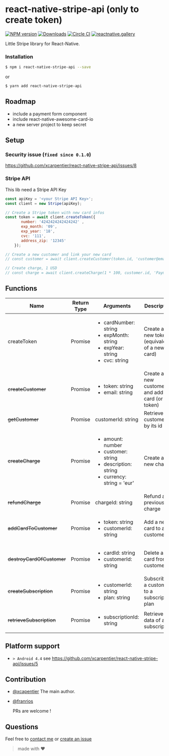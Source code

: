# react-native-stripe-api (only to create token)

[![NPM version](https://badge.fury.io/js/react-native-stripe-api.svg)](http://badge.fury.io/js/react-native-stripe-api)
[![Downloads](https://img.shields.io/npm/dm/react-native-stripe-api.svg)](https://www.npmjs.com/package/react-native-stripe-api)
[![Circle CI](https://circleci.com/gh/xcarpentier/react-native-stripe-api.svg?style=svg)](https://circleci.com/gh/xcarpentier/react-native-stripe-api)
[![reactnative.gallery](https://img.shields.io/badge/reactnative.gallery-%E2%99%A5-red.svg)](https://reactnative.gallery)

Little Stripe library for React-Native.

### Installation
```bash
$ npm i react-native-stripe-api --save
```
or
```bash
$ yarn add react-native-stripe-api
```

## Roadmap
- include a payment form component
- include react-native-awesome-card-io
- a new server project to keep secret

## Setup

### Security issue (`fixed since 0.1.0`)

https://github.com/xcarpentier/react-native-stripe-api/issues/8

### Stripe API

This lib need a Stripe API Key
```JavaScript
const apiKey = '<your Stripe API Key>';
const client = new Stripe(apiKey);

// Create a Stripe token with new card infos
const token = await client.createToken({
       number: '4242424242424242' ,
       exp_month: '09', 
       exp_year: '18', 
       cvc: '111',
       address_zip: '12345'
    });

// Create a new customer and link your new card
// const customer = await client.createCustomer(token.id, 'customer@email.com', '<Your user ID>', 'John', 'Doe');

// Create charge, 1 USD
// const charge = await client.createCharge(1 * 100, customer.id, 'Payment example','USD');

```

## Functions

| Name | Return Type | Arguments | Description |
| --- | --- | --- | --- |
| createToken | Promise |<ul><li>cardNumber: string</li> <li>expMonth: string</li><li>expYear: string</li><li>cvc: string</li></ul>| Create a new token (equivalent of a new card) |
| <strike>createCustomer</strike> | Promise |<ul><li>token: string</li><li>email: string</li></ul>| Create a new customer and add card (or  token) |
| <strike>getCustomer</strike> | Promise | customerId: string | Retrieve customer by its id |
| <strike>createCharge</strike> | Promise |<ul><li>amount: number</li><li>customer: string</li><li>description: string</li><li>currency: string = 'eur'</li></ul>| Create a new charge |
| <strike>refundCharge</strike> | Promise | chargeId: string | Refund a previous charge |
| <strike>addCardToCustomer</strike> | Promise | <ul><li>token: string</li><li> customerId: string</li><ul> | Add a new card to a customer |
| <strike>destroyCardOfCustomer</strike> | Promise |<ul><li>cardId: string</li><li>customerId: string</li></ul> | Delete a card from a customer |
| <strike>createSubscription</strike> | Promise |<ul><li>customerId: string</li><li>plan: string</li></ul> | Subscribes a customer to a subscription plan |
| <strike>retrieveSubscription</strike> | Promise |<ul><li>subscriptionId: string</li></ul> | Retrieve the data of a subscription |

## Platform support
* `> Android 4.4` see https://github.com/xcarpentier/react-native-stripe-api/issues/5

## Contribution

- [@xcapentier](mailto:contact@xaviercarpentier.com) The main author.
- [@franrios](mailto:fcojriosbello@gmail.com)

  PRs are welcome !

## Questions

Feel free to [contact me](mailto:contact@xaviercarpentier.com) or [create an issue](https://github.com/xcarpentier/react-native-stripe-api/issues/new)

> made with ♥

